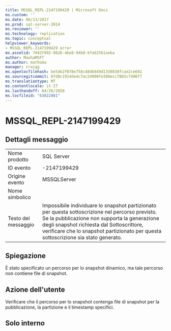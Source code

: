 ```yaml
---
title: MSSQL_REPL-2147199429 | Microsoft Docs
ms.custom: ''
ms.date: 06/13/2017
ms.prod: sql-server-2014
ms.reviewer: ''
ms.technology: replication
ms.topic: conceptual
helpviewer_keywords:
- MSSQL_REPL-2147199429 error
ms.assetid: 7d42f992-082b-4be8-94b0-6fa62561aeba
author: MashaMSFT
ms.author: mathoma
manager: craigg
ms.openlocfilehash: be5de2f078e758c48db849d1350830fcae2ce681
ms.sourcegitcommit: 6fd8c1914de4c7ac24900fe388ecc7883c740077
ms.translationtype: MT
ms.contentlocale: it-IT
ms.lasthandoff: 04/26/2020
ms.locfileid: "63022881"
---
```

# <a name="mssql_repl-2147199429"></a>MSSQL_REPL-2147199429
    
## <a name="message-details"></a>Dettagli messaggio  
  
|||  
|-|-|  
|Nome prodotto|SQL Server|  
|ID evento|-2147199429|  
|Origine evento|MSSQLServer|  
|Nome simbolico||  
|Testo del messaggio|Impossibile individuare lo snapshot partizionato per questa sottoscrizione nel percorso previsto. Se la pubblicazione non supporta la generazione degli snapshot richiesta dal Sottoscrittore, verificare che lo snapshot partizionato per questa sottoscrizione sia stato generato.|  
  
## <a name="explanation"></a>Spiegazione  
 È stato specificato un percorso per lo snapshot dinamico, ma tale percorso non contiene file di snapshot.  
  
## <a name="user-action"></a>Azione dell'utente  
 Verificare che il percorso per lo snapshot contenga file di snapshot per la pubblicazione, la partizione e il timestamp specifici.  
  
## <a name="internal-only"></a>Solo interno  
  
